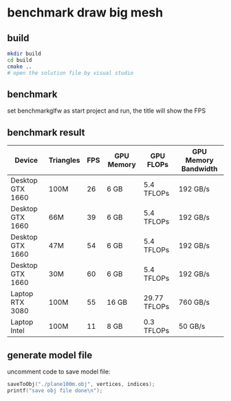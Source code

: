 # benchmark draw big mesh

## build

```bash
mkdir build
cd build
cmake ..
# open the solution file by visual studio
```

## benchmark

set benchmarkglfw as start project and run,  the title will show the FPS

## benchmark result

| Device             | Triangles | FPS | GPU Memory | GPU FLOPs   | GPU Memory Bandwidth |
|--------------------|-----------|-----|------------|-------------|----------------------|
| Desktop GTX 1660   | 100M      | 26  | 6 GB       | 5.4 TFLOPs  | 192 GB/s             |
| Desktop GTX 1660   | 66M       | 39  | 6 GB       | 5.4 TFLOPs  | 192 GB/s             |
| Desktop GTX 1660   | 47M       | 54  | 6 GB       | 5.4 TFLOPs  | 192 GB/s             |
| Desktop GTX 1660   | 30M       | 60  | 6 GB       | 5.4 TFLOPs  | 192 GB/s             |
| Laptop RTX 3080    | 100M      | 55  | 16 GB      | 29.77 TFLOPs| 760 GB/s             |
| Laptop Intel       | 100M      | 11  | 8 GB       | 0.3 TFLOPs  | 50 GB/s              |


## generate model file

uncomment code to save model file:

```cpp
saveToObj("./plane100m.obj", vertices, indices);
printf("save obj file done\n");
```
